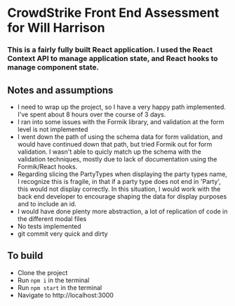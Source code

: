 # CrowdStrike Front End Assessment for Will Harrison

### This is a fairly fully built React application. I used the React Context API to manage application state, and React hooks to manage component state.

## Notes and assumptions

- I need to wrap up the project, so I have a very happy path implemented. I've spent about 8 hours over the course of 3 days.
- I ran into some issues with the Formik library, and validation at the form level is not implemented
- I went down the path of using the schema data for form validation, and would have continued down that path, but tried Formik out for form validation. I wasn't able to quicly match up the schema with the validation techniques, mostly due to lack of documentation using the Formik/React hooks.
- Regarding slicing the PartyTypes when displaying the party types name, I recognize this is fragile, in that if a party type does not end in 'Party', this would not display correctly. In this situation, I would work with the back end developer to encourage shaping the data for display purposes and to include an id.
- I would have done plenty more abstraction, a lot of replication of code in the different modal files
- No tests implemented
- git commit very quick and dirty

## To build

- Clone the project
- Run `npm i` in the terminal
- Run `npm start` in the terminal
- Navigate to http://localhost:3000
